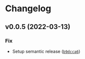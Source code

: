 # Changelog

<!--next-version-placeholder-->

## v0.0.5 (2022-03-13)
### Fix
* Setup semantic release ([`b9dcca6`](https://github.com/iamtalhaasghar/googleweather/commit/b9dcca6a7d4019c514ed28391a99a2820e671f15))

